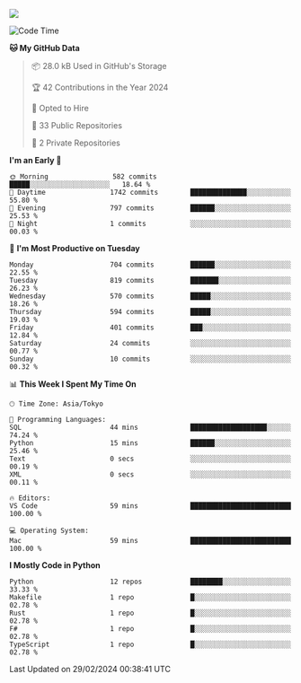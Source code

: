 ![](https://komarev.com/ghpvc/?username=kitagawa-hr)

<!--START_SECTION:waka-->
![Code Time](http://img.shields.io/badge/Code%20Time-793%20hrs-blue)

**🐱 My GitHub Data** 

> 📦 28.0 kB Used in GitHub's Storage 
 > 
> 🏆 42 Contributions in the Year 2024
 > 
> 💼 Opted to Hire
 > 
> 📜 33 Public Repositories 
 > 
> 🔑 2 Private Repositories 
 > 
**I'm an Early 🐤** 

```text
🌞 Morning                582 commits         █████░░░░░░░░░░░░░░░░░░░░   18.64 % 
🌆 Daytime                1742 commits        ██████████████░░░░░░░░░░░   55.80 % 
🌃 Evening                797 commits         ██████░░░░░░░░░░░░░░░░░░░   25.53 % 
🌙 Night                  1 commits           ░░░░░░░░░░░░░░░░░░░░░░░░░   00.03 % 
```
📅 **I'm Most Productive on Tuesday** 

```text
Monday                   704 commits         ██████░░░░░░░░░░░░░░░░░░░   22.55 % 
Tuesday                  819 commits         ███████░░░░░░░░░░░░░░░░░░   26.23 % 
Wednesday                570 commits         █████░░░░░░░░░░░░░░░░░░░░   18.26 % 
Thursday                 594 commits         █████░░░░░░░░░░░░░░░░░░░░   19.03 % 
Friday                   401 commits         ███░░░░░░░░░░░░░░░░░░░░░░   12.84 % 
Saturday                 24 commits          ░░░░░░░░░░░░░░░░░░░░░░░░░   00.77 % 
Sunday                   10 commits          ░░░░░░░░░░░░░░░░░░░░░░░░░   00.32 % 
```


📊 **This Week I Spent My Time On** 

```text
🕑︎ Time Zone: Asia/Tokyo

💬 Programming Languages: 
SQL                      44 mins             ███████████████████░░░░░░   74.24 % 
Python                   15 mins             ██████░░░░░░░░░░░░░░░░░░░   25.46 % 
Text                     0 secs              ░░░░░░░░░░░░░░░░░░░░░░░░░   00.19 % 
XML                      0 secs              ░░░░░░░░░░░░░░░░░░░░░░░░░   00.11 % 

🔥 Editors: 
VS Code                  59 mins             █████████████████████████   100.00 % 

💻 Operating System: 
Mac                      59 mins             █████████████████████████   100.00 % 
```

**I Mostly Code in Python** 

```text
Python                   12 repos            ████████░░░░░░░░░░░░░░░░░   33.33 % 
Makefile                 1 repo              █░░░░░░░░░░░░░░░░░░░░░░░░   02.78 % 
Rust                     1 repo              █░░░░░░░░░░░░░░░░░░░░░░░░   02.78 % 
F#                       1 repo              █░░░░░░░░░░░░░░░░░░░░░░░░   02.78 % 
TypeScript               1 repo              █░░░░░░░░░░░░░░░░░░░░░░░░   02.78 % 
```




 Last Updated on 29/02/2024 00:38:41 UTC
<!--END_SECTION:waka-->
